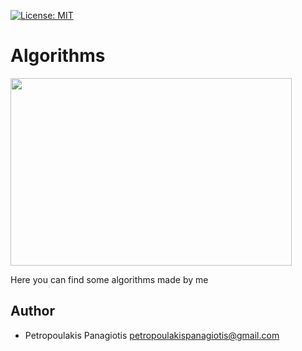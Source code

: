 [![License: MIT](https://img.shields.io/badge/License-MIT-yellow.svg)](https://opensource.org/licenses/MIT)
# Algorithms
<img src="https://www.geeksforgeeks.org/wp-content/uploads/Competitive-Programming-1.jpg" width="450" height="300"> <br />

Here you can find some algorithms made by me

## Author
* Petropoulakis Panagiotis petropoulakispanagiotis@gmail.com
